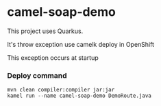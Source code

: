 # camel-soap-demo

This project uses Quarkus.

It's throw exception use camelk deploy in OpenShift

This exception occurs at startup

### Deploy command
```agsl
mvn clean compiler:compiler jar:jar
kamel run --name camel-soap-demo DemoRoute.java
```